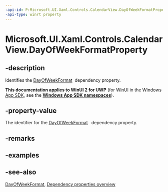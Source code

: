 ```yaml
---
-api-id: P:Microsoft.UI.Xaml.Controls.CalendarView.DayOfWeekFormatProperty
-api-type: winrt property
---
```


<!-- Property syntax
public Windows.UI.Xaml.DependencyProperty DayOfWeekFormatProperty { get; }
-->

# Microsoft.UI.Xaml.Controls.CalendarView.DayOfWeekFormatProperty

## -description
Identifies the [DayOfWeekFormat](calendarview_dayofweekformat.md)  dependency property.

**This documentation applies to WinUI 2 for UWP** (for [WinUI](/windows/apps/winui/winui3/) in the [Windows App SDK](/windows/apps/windows-app-sdk/), see the **[Windows App SDK namespaces](/windows/windows-app-sdk/api/winrt/)**).

## -property-value
The identifier for the [DayOfWeekFormat](calendarview_dayofweekformat.md)   dependency property.

## -remarks

## -examples

## -see-also
[DayOfWeekFormat](calendarview_dayofweekformat.md), [Dependency properties overview](/windows/uwp/xaml-platform/dependency-properties-overview)
